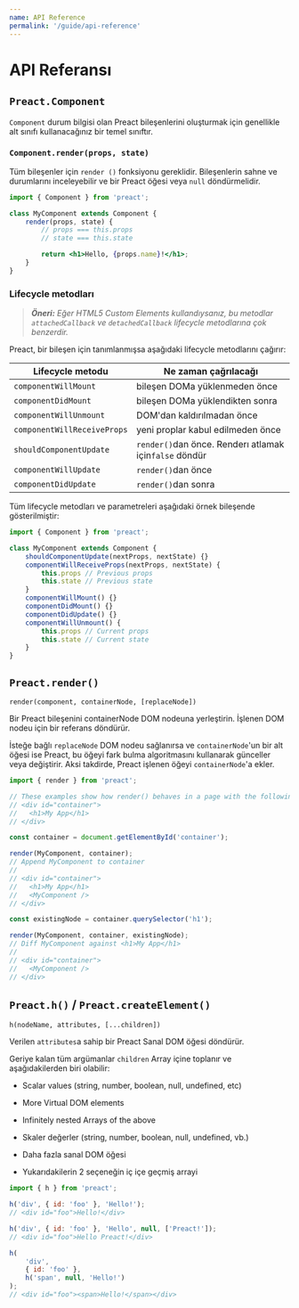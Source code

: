 ```yaml
---
name: API Reference
permalink: '/guide/api-reference'
---
```


# API Referansı

## `Preact.Component`

`Component` durum bilgisi olan Preact bileşenlerini oluşturmak için genellikle alt sınıfı kullanacağınız bir temel sınıftır.

### `Component.render(props, state)`

Tüm bileşenler için `render ()` fonksiyonu gereklidir. Bileşenlerin sahne ve durumlarını inceleyebilir ve bir Preact öğesi veya `null` döndürmelidir.

```jsx
import { Component } from 'preact';

class MyComponent extends Component {
	render(props, state) {
		// props === this.props
		// state === this.state

		return <h1>Hello, {props.name}!</h1>;
	}
}
```

### Lifecycle metodları

> _**Öneri:** Eğer HTML5 Custom Elements kullandıysanız, bu metodlar `attachedCallback` ve `detachedCallback` lifecycle metodlarına çok benzerdir._

Preact, bir bileşen için tanımlanmışsa aşağıdaki lifecycle metodlarını çağırır:

| Lifecycle metodu            | Ne zaman çağrılacağı                                  |
|-----------------------------|-------------------------------------------------------|
| `componentWillMount`        | bileşen DOMa yüklenmeden önce                         |
| `componentDidMount`         | bileşen DOMa yüklendikten sonra                       |
| `componentWillUnmount`      | DOM'dan kaldırılmadan önce                            |
| `componentWillReceiveProps` | yeni proplar kabul edilmeden önce                     |
| `shouldComponentUpdate`     | `render()`dan önce. Renderı atlamak için`false` döndür|
| `componentWillUpdate`       | `render()`dan önce                                    |
| `componentDidUpdate`        | `render()`dan sonra                                   |

Tüm lifecycle metodları ve parametreleri aşağıdaki örnek bileşende gösterilmiştir:

```js
import { Component } from 'preact';

class MyComponent extends Component {
	shouldComponentUpdate(nextProps, nextState) {}
	componentWillReceiveProps(nextProps, nextState) {
		this.props // Previous props
		this.state // Previous state
	}
	componentWillMount() {}
	componentDidMount() {}
	componentDidUpdate() {}
	componentWillUnmount() {
		this.props // Current props
		this.state // Current state
	}
}
```

## `Preact.render()`

`render(component, containerNode, [replaceNode])`

Bir Preact bileşenini containerNode DOM nodeuna yerleştirin. İşlenen DOM nodeu için bir referans döndürür.

İsteğe bağlı `replaceNode` DOM nodeu sağlanırsa ve `containerNode`'un bir alt öğesi ise Preact, bu öğeyi fark bulma algoritmasını kullanarak günceller veya değiştirir. Aksi takdirde, Preact işlenen öğeyi `containerNode`'a ekler.

```js
import { render } from 'preact';

// These examples show how render() behaves in a page with the following markup:
// <div id="container">
//   <h1>My App</h1>
// </div>

const container = document.getElementById('container');

render(MyComponent, container);
// Append MyComponent to container
//
// <div id="container">
//   <h1>My App</h1>
//   <MyComponent />
// </div>

const existingNode = container.querySelector('h1');

render(MyComponent, container, existingNode);
// Diff MyComponent against <h1>My App</h1>
//
// <div id="container">
//   <MyComponent />
// </div>
```

## `Preact.h()` / `Preact.createElement()`

`h(nodeName, attributes, [...children])`

Verilen `attributes`a sahip bir Preact Sanal DOM öğesi döndürür.

Geriye kalan tüm argümanlar `children` Array içine toplanır ve aşağıdakilerden biri olabilir:
- Scalar values (string, number, boolean, null, undefined, etc)
- More Virtual DOM elements
- Infinitely nested Arrays of the above

- Skaler değerler (string, number, boolean, null, undefined, vb.)
- Daha fazla sanal DOM öğesi
- Yukarıdakilerin 2 seçeneğin iç içe geçmiş arrayi

```js
import { h } from 'preact';

h('div', { id: 'foo' }, 'Hello!');
// <div id="foo">Hello!</div>

h('div', { id: 'foo' }, 'Hello', null, ['Preact!']);
// <div id="foo">Hello Preact!</div>

h(
	'div',
	{ id: 'foo' },
	h('span', null, 'Hello!')
);
// <div id="foo"><span>Hello!</span></div>
```
